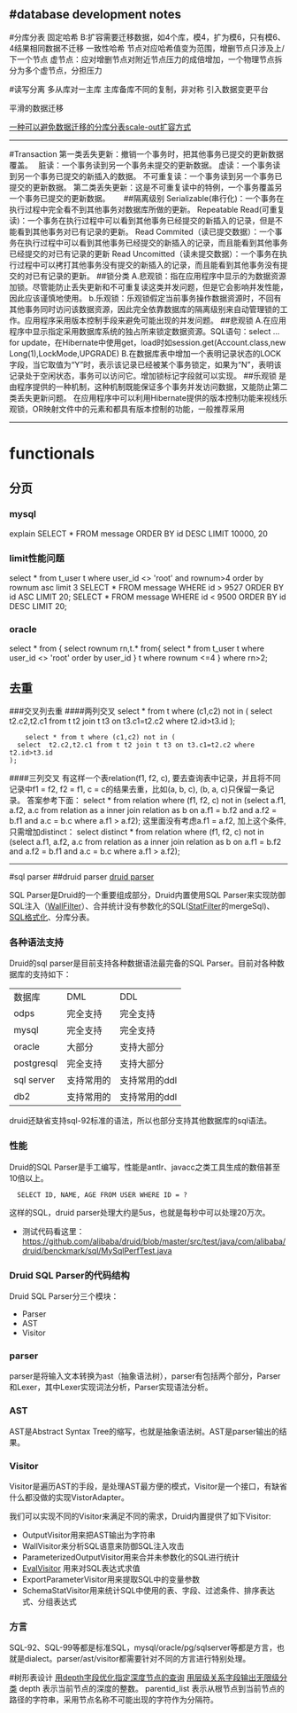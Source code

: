 #database development notes
---
#分库分表
固定哈希
    B:扩容需要迁移数据，如4个库，模4，扩为模6，只有模6、4结果相同数据不迁移
一致性哈希
    节点对应哈希值变为范围，增删节点只涉及上/下一个节点
    虚节点：应对增删节点对附近节点压力的成倍增加，一个物理节点拆分为多个虚节点，分担压力

#读写分离
多从库对一主库
主库备库不同的复制，非对称
引入数据变更平台

平滑的数据迁移


[一种可以避免数据迁移的分库分表scale-out扩容方式](http://www.cnblogs.com/tommyli/p/3767362.html)





---
#Transaction
第一类丢失更新：撤销一个事务时，把其他事务已提交的更新数据覆盖。　
脏读：一个事务读到另一个事务未提交的更新数据。
虚读：一个事务读到另一个事务已提交的新插入的数据。
不可重复读：一个事务读到另一个事务已提交的更新数据。
第二类丢失更新：这是不可重复读中的特例，一个事务覆盖另一个事务已提交的更新数据。　　
##隔离级别
Serializable(串行化)：一个事务在执行过程中完全看不到其他事务对数据库所做的更新。
Repeatable Read(可重复读)：一个事务在执行过程中可以看到其他事务已经提交的新插入的记录，但是不能看到其他事务对已有记录的更新。
Read Commited（读已提交数据）：一个事务在执行过程中可以看到其他事务已经提交的新插入的记录，而且能看到其他事务已经提交的对已有记录的更新
Read Uncomitted（读未提交数据）：一个事务在执行过程中可以拷打其他事务没有提交的新插入的记录，而且能看到其他事务没有提交的对已有记录的更新。
##锁分类
A.悲观锁：指在应用程序中显示的为数据资源加锁。尽管能防止丢失更新和不可重复读这类并发问题，但是它会影响并发性能，因此应该谨慎地使用。 
b.乐观锁：乐观锁假定当前事务操作数据资源时，不回有其他事务同时访问该数据资源，因此完全依靠数据库的隔离级别来自动管理锁的工作。应用程序采用版本控制手段来避免可能出现的并发问题。
##悲观锁
A.在应用程序中显示指定采用数据库系统的独占所来锁定数据资源。SQL语句：select ... for update，在Hibernate中使用get，load时如session.get(Account.class,new Long(1),LockMode,UPGRADE) 
B.在数据库表中增加一个表明记录状态的LOCK字段，当它取值为“Y”时，表示该记录已经被某个事务锁定，如果为“N”，表明该记录处于空闲状态，事务可以访问它。增加锁标记字段就可以实现。
##乐观锁
是由程序提供的一种机制，这种机制既能保证多个事务并发访问数据，又能防止第二类丢失更新问题。
在应用程序中可以利用Hibernate提供的版本控制功能来视线乐观锁，OR映射文件中的<version>元素和<timestamp>都具有版本控制的功能，一般推荐采用<version>


---
# functionals
## 分页
### mysql
explain SELECT * FROM message ORDER BY id DESC LIMIT 10000, 20
### limit性能问题
select * from t_user t where user_id <> 'root' and rownum>4 order by rownum  asc limit 3
SELECT * FROM message WHERE id > 9527 ORDER BY id ASC LIMIT 20;
SELECT * FROM message WHERE id < 9500 ORDER BY id DESC LIMIT 20;
### oracle
select * from {
    select rownum rn,t.* from{
    select * from t_user t where user_id <> 'root' order by user_id
    } t where rownum <=4
} where rn>2;

## 去重
###交叉列去重
####两列交叉
    select * from t where (c1,c2) not in (
      select  t2.c2,t2.c1 from t t2 join t t3 on t3.c1=t2.c2 where t2.id>t3.id
    );

        select * from t where (c1,c2) not in (
      select  t2.c2,t2.c1 from t t2 join t t3 on t3.c1=t2.c2 where t2.id>t3.id
    );
    
####三列交叉
有这样一个表relation(f1, f2, c), 要去查询表中记录，并且将不同记录中f1 =  f2, f2 = f1, c = c的结果去重，比如(a, b, c), (b, a, c)只保留一条记录。
答案参考下面：
select * from relation where (f1, f2, c) not in (select a.f1, a.f2, a.c from relation as a inner join relation as b on a.f1 = b.f2 and a.f2 = b.f1 and a.c = b.c where a.f1 > a.f2);
这里面没有考虑a.f1 = a.f2, 加上这个条件,只需增加distinct：
select distinct * from relation where (f1, f2, c) not in (select a.f1, a.f2, a.c from relation as a inner join relation as b on a.f1 = b.f2 and a.f2 = b.f1 and a.c = b.c where a.f1 > a.f2);


---
#sql parser
##druid parser
[druid parser](https://github.com/alibaba/druid/wiki/SQL-Parser)

SQL Parser是Druid的一个重要组成部分，Druid内置使用SQL Parser来实现防御SQL注入（[WallFilter](https://github.com/alibaba/druid/wiki/%E7%AE%80%E4%BB%8B_WallFilter)）、合并统计没有参数化的SQL([StatFilter](https://github.com/alibaba/druid/wiki/%E9%85%8D%E7%BD%AE_StatFilter)的mergeSql)、[SQL格式化](https://github.com/alibaba/druid/wiki/SQL%E6%A0%BC%E5%BC%8F%E5%8C%96)、分库分表。

### 各种语法支持
Druid的sql parser是目前支持各种数据语法最完备的SQL Parser。目前对各种数据库的支持如下：
<table>
<tr><td>数据库</td><td>DML</td><td>DDL</td></tr>
<tr><td>odps</td><td>完全支持</td><td>完全支持</td></tr>
<tr><td>mysql</td><td>完全支持</td><td>完全支持</td></tr>
<tr><td>oracle</td><td>大部分</td><td>支持大部分</td></tr>
<tr><td>postgresql</td><td>完全支持</td><td>支持大部分</td></tr>
<tr><td>sql server</td><td>支持常用的</td><td>支持常用的ddl</td></tr>
<tr><td>db2</td><td>支持常用的</td><td>支持常用的ddl</td></tr>
</table>
druid还缺省支持sql-92标准的语法，所以也部分支持其他数据库的sql语法。

### 性能
Druid的SQL Parser是手工编写，性能是antlr、javacc之类工具生成的数倍甚至10倍以上。

      SELECT ID, NAME, AGE FROM USER WHERE ID = ?

这样的SQL，druid parser处理大约是5us，也就是每秒中可以处理20万次。

* 测试代码看这里： https://github.com/alibaba/druid/blob/master/src/test/java/com/alibaba/druid/benckmark/sql/MySqlPerfTest.java

###  Druid SQL Parser的代码结构
Druid SQL Parser分三个模块：
* Parser
* AST
* Visitor

### parser
parser是将输入文本转换为ast（抽象语法树），parser有包括两个部分，Parser和Lexer，其中Lexer实现词法分析，Parser实现语法分析。

### AST
AST是Abstract Syntax Tree的缩写，也就是抽象语法树。AST是parser输出的结果。

### Visitor
Visitor是遍历AST的手段，是处理AST最方便的模式，Visitor是一个接口，有缺省什么都没做的实现VistorAdapter。

我们可以实现不同的Visitor来满足不同的需求，Druid内置提供了如下Visitor: 
* OutputVisitor用来把AST输出为字符串
* WallVisitor来分析SQL语意来防御SQL注入攻击
* ParameterizedOutputVisitor用来合并未参数化的SQL进行统计
* [EvalVisitor](https://github.com/alibaba/druid/wiki/EvalVisitor) 用来对SQL表达式求值
* ExportParameterVisitor用来提取SQL中的变量参数
* SchemaStatVisitor用来统计SQL中使用的表、字段、过滤条件、排序表达式、分组表达式

### 方言
SQL-92、SQL-99等都是标准SQL，mysql/oracle/pg/sqlserver等都是方言，也就是dialect。parser/ast/visitor都需要针对不同的方言进行特别处理。



#树形表设计
[用depth字段优化指定深度节点的查询](http://www.nowamagic.net/academy/detail/32062020)
[用层级关系字段输出无限级分类](http://www.nowamagic.net/academy/detail/32062013)
depth 表示当前节点的深度的整数。
parentid_list 表示从根节点到当前节点的路径的字符串，采用节点名称不可能出现的字符作为分隔符。




